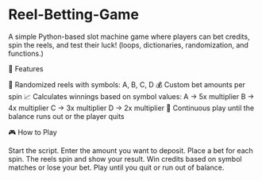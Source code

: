 # Reel-Betting-Game


A simple Python-based slot machine game where players can bet credits, spin the reels, and test their luck!
(loops, dictionaries, randomization, and functions.)

🚀 Features

🎲 Randomized reels with symbols: A, B, C, D
💰 Custom bet amounts per spin
📈 Calculates winnings based on symbol values:
A → 5x multiplier
B → 4x multiplier
C → 3x multiplier
D → 2x multiplier
🔄 Continuous play until the balance runs out or the player quits

🎮 How to Play

Start the script.
Enter the amount you want to deposit.
Place a bet for each spin.
The reels spin and show your result.
Win credits based on symbol matches or lose your bet.
Play until you quit or run out of balance.
